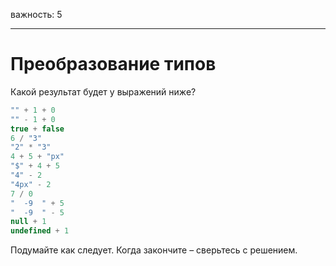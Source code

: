 важность: 5

---

# Преобразование типов

Какой результат будет у выражений ниже?

```js no-beautify
"" + 1 + 0
"" - 1 + 0
true + false
6 / "3"
"2" * "3"
4 + 5 + "px"
"$" + 4 + 5
"4" - 2
"4px" - 2
7 / 0
"  -9  " + 5
"  -9  " - 5
null + 1
undefined + 1
```

Подумайте как следует. Когда закончите – сверьтесь с решением.